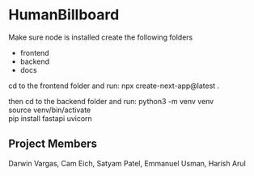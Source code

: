 # HumanBillboard
Make sure node is installed
create the following folders
- frontend
- backend
- docs

cd to the frontend folder and run:
npx create-next-app@latest . 

then cd to the backend folder and run:
python3 -m venv venv  
source venv/bin/activate    
pip install fastapi uvicorn    



## Project Members
Darwin Vargas, Cam Eich, Satyam Patel, Emmanuel Usman, Harish Arul